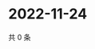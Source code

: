 # 2022-11-24

共 0 条

<!-- BEGIN WEIBO -->
<!-- 最后更新时间 Thu Nov 24 2022 10:51:59 GMT+0800 (China Standard Time) -->

<!-- END WEIBO -->
